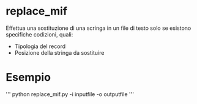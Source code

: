 replace_mif
============
Effettua una sostituzione di una scringa in un file di testo solo se esistono specifiche codizioni, quali:

- Tipologia del record
- Posizione della stringa da sostituire

Esempio
========

'''
python replace_mif.py -i inputfile -o outputfile
'''

